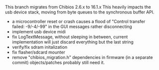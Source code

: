This branch migrates from Chibios 2.6.x to 16.1.x
This heavily impacts the usb device stack, moving from byte queues to the synchronous buffer API.

* a microcontroller reset or crash causes a flood of "Control transfer failed: -9/-4/-99" in the GUI messages rather disconnecting
* implement usb device midi
* fix LogTextMessage, without sleeping in between, current implementation will just discard everything but the last string
* verify/fix sdram initalization
* fix flasher/sdcard mounter
* remove "chibios_migration.h" dependencies in firmware (in a separate commit)
  objects/patches probably still need it.
